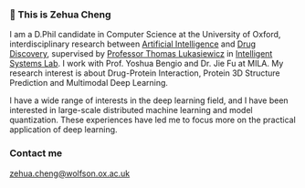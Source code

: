 ### 👋 This is Zehua Cheng

I am a D.Phil candidate in Computer Science at the University of Oxford, interdisciplinary research between [Artificial Intelligence](http://www.cs.ox.ac.uk/research/ai_ml/) and [Drug Discovery](http://drugdiscovery.chem.ox.ac.uk/), supervised by [Professor Thomas Lukasiewicz](http://www.cs.ox.ac.uk/thomas.lukasiewicz/) in [Intelligent Systems Lab](http://www.cs.ox.ac.uk/people/thomas.lukasiewicz/isg-index.html). I work with Prof. Yoshua Bengio and Dr. Jie Fu at MILA. My research interest is about Drug-Protein Interaction, Protein 3D Structure Prediction and Multimodal Deep Learning.

I have a wide range of interests in the deep learning field, and I have been interested in large-scale distributed machine learning and model quantization. These experiences have led me to focus more on the practical application of deep learning.

### Contact me

zehua.cheng@wolfson.ox.ac.uk
